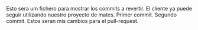 Esto sera um fichero para mostrar los commits a revertir.
El cliente ya puede seguir utilizando nuestro proyecto de mates. Primer commit. Segundo commit. 
Estos seran mis cambios para el pull-request.
